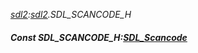 _[sdl2](../../modules/sdl2/sdl2-module.md):[sdl2](../../modules/sdl2/sdl2-module.md).SDL\_SCANCODE\_H_
##### Const SDL\_SCANCODE\_H:[SDL_Scancode](../../modules/sdl2/sdl2-sdl_scancode.md)
